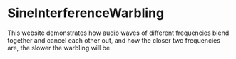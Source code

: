 # SineInterferenceWarbling
This website demonstrates how audio waves of different frequencies blend together and cancel each other out, and how the closer two frequencies are, the slower the warbling will be.
